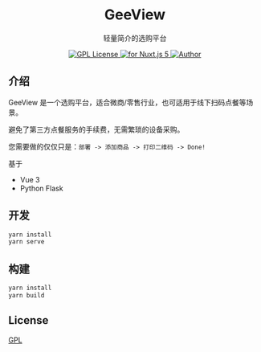<h1 align="center">GeeView</h1>
<p align="center">轻量简介的选购平台</p>
<p align="center">
    <a href="https://github.com/YuzeTT/GeeView-vue/blob/main/LICENSE">
        <img alt="GPL License" src="https://img.shields.io/badge/license-GPL-blue">
    </a>
    <a href="https://vuejs.org/">
        <img src="https://img.shields.io/badge/Vue-v3.x-green.svg" alt="for Nuxt.js 5">
    </a>
    <a href="http://imiku.me/">
        <img src="https://badgen.net/badge/author/YuzeTT/f2a" alt="Author">
    </a>
</p>

## 介绍

GeeView 是一个选购平台，适合微商/零售行业，也可适用于线下扫码点餐等场景。

避免了第三方点餐服务的手续费，无需繁琐的设备采购。

您需要做的仅仅只是：`部署 -> 添加商品 -> 打印二维码 -> Done!`

基于
- Vue 3
- Python Flask

## 开发

```bash
yarn install
yarn serve
```

## 构建

```bash
yarn install
yarn build
```

## License

[GPL](https://github.com/YuzeTT/GeeView-vue/blob/main/LICENSE)